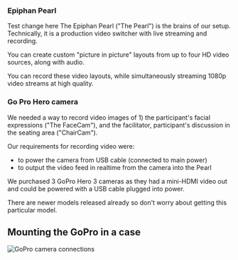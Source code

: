 

### Epiphan Pearl
Test change here
The Epiphan Pearl ("The Pearl") is the brains of our setup. Technically, it is a production video switcher with live streaming and recording.

You can create custom "picture in picture" layouts from up to four HD video sources, along with audio.

You can record these video layouts, while simultaneously streaming 1080p video streams at high quality.

### Go Pro Hero camera
We needed a way to record video images of 1) the participant's facial expressions ("The FaceCam"), and the facilitator, participant's discussion in the seating area ("ChairCam").

Our requirements for recording video were:

- to power the camera from USB cable (connected to main power)
- to output the video feed in realtime from the camera into the Pearl

We purchased 3 GoPro Hero 3 cameras as they had a mini-HDMI video out and could be powered with a USB cable plugged into power.

There are newer models released already so don't worry about getting this particular model.

## Mounting the GoPro in a case

![GoPro camera connections](https://raw.githubusercontent.com/ei8fdb/Home-Office-User-Research-Studios/master/the%20research%20studios/goprocamera_small.jpeg)
